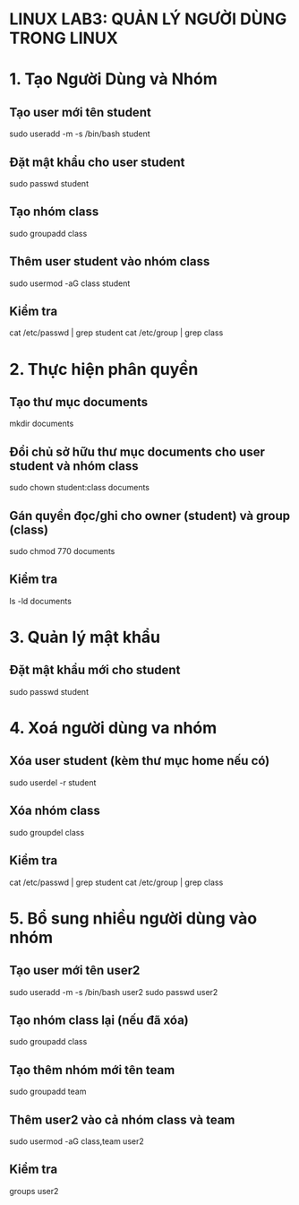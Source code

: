 # LINUX LAB3: QUẢN LÝ NGƯỜI DÙNG TRONG LINUX

# 1. Tạo Người Dùng và Nhóm


## Tạo user mới tên student
sudo useradd -m -s /bin/bash student

## Đặt mật khẩu cho user student
sudo passwd student

## Tạo nhóm class
sudo groupadd class

## Thêm user student vào nhóm class
sudo usermod -aG class student

## Kiểm tra
cat /etc/passwd | grep student
cat /etc/group | grep class

# 2. Thực hiện phân quyền
## Tạo thư mục documents
mkdir documents

## Đổi chủ sở hữu thư mục documents cho user student và nhóm class
sudo chown student:class documents

## Gán quyền đọc/ghi cho owner (student) và group (class)
sudo chmod 770 documents

## Kiểm tra
ls -ld documents

# 3. Quản lý mật khẩu
## Đặt mật khẩu mới cho student
sudo passwd student

# 4. Xoá người dùng va nhóm
## Xóa user student (kèm thư mục home nếu có)
sudo userdel -r student

## Xóa nhóm class
sudo groupdel class

## Kiểm tra
cat /etc/passwd | grep student
cat /etc/group | grep class

# 5. Bổ sung nhiều người dùng vào nhóm
## Tạo user mới tên user2
sudo useradd -m -s /bin/bash user2
sudo passwd user2

## Tạo nhóm class lại (nếu đã xóa)
sudo groupadd class

## Tạo thêm nhóm mới tên team
sudo groupadd team

## Thêm user2 vào cả nhóm class và team
sudo usermod -aG class,team user2

## Kiểm tra
groups user2

